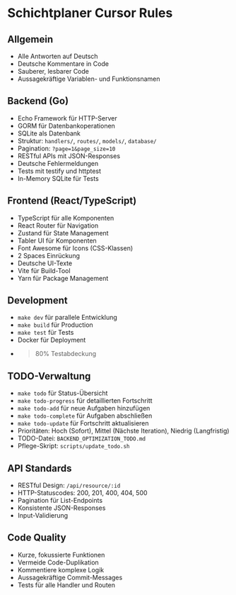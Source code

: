 # Schichtplaner Cursor Rules

## Allgemein
- Alle Antworten auf Deutsch
- Deutsche Kommentare in Code
- Sauberer, lesbarer Code
- Aussagekräftige Variablen- und Funktionsnamen

## Backend (Go)
- Echo Framework für HTTP-Server
- GORM für Datenbankoperationen
- SQLite als Datenbank
- Struktur: `handlers/`, `routes/`, `models/`, `database/`
- Pagination: `?page=1&page_size=10`
- RESTful APIs mit JSON-Responses
- Deutsche Fehlermeldungen
- Tests mit testify und httptest
- In-Memory SQLite für Tests

## Frontend (React/TypeScript)
- TypeScript für alle Komponenten
- React Router für Navigation
- Zustand für State Management
- Tabler UI für Komponenten
- Font Awesome für Icons (CSS-Klassen)
- 2 Spaces Einrückung
- Deutsche UI-Texte
- Vite für Build-Tool
- Yarn für Package Management

## Development
- `make dev` für parallele Entwicklung
- `make build` für Production
- `make test` für Tests
- Docker für Deployment
- >80% Testabdeckung

## TODO-Verwaltung
- `make todo` für Status-Übersicht
- `make todo-progress` für detaillierten Fortschritt
- `make todo-add` für neue Aufgaben hinzufügen
- `make todo-complete` für Aufgaben abschließen
- `make todo-update` für Fortschritt aktualisieren
- Prioritäten: Hoch (Sofort), Mittel (Nächste Iteration), Niedrig (Langfristig)
- TODO-Datei: `BACKEND_OPTIMIZATION_TODO.md`
- Pflege-Skript: `scripts/update_todo.sh`

## API Standards
- RESTful Design: `/api/resource/:id`
- HTTP-Statuscodes: 200, 201, 400, 404, 500
- Pagination für List-Endpoints
- Konsistente JSON-Responses
- Input-Validierung

## Code Quality
- Kurze, fokussierte Funktionen
- Vermeide Code-Duplikation
- Kommentiere komplexe Logik
- Aussagekräftige Commit-Messages
- Tests für alle Handler und Routen 